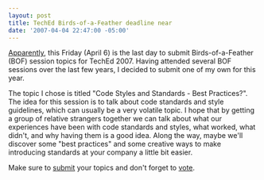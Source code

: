 ```yaml
---
layout: post
title: TechEd Birds-of-a-Feather deadline near
date: '2007-04-04 22:47:00 -05:00'
---
```


[Apparently](http://www.ferncrk.com/blog/2007/04/02/TechEd2007BirdsofaFeatherProposalsDueThisWeek.aspx), this Friday (April 6) is the last day to submit Birds-of-a-Feather (BOF) session topics for TechEd 2007. Having attended several BOF sessions over the last few years, I decided to submit one of my own for this year. 

The topic I chose is titled "Code Styles and Standards - Best Practices?". The idea for this session is to talk about code standards and style guidelines, which can usually be a very volatile topic. I hope that by getting a group of relative strangers together we can talk about what our experiences have been with code standards and styles, what worked, what didn't, and why having them is a good idea. Along the way, maybe we'll discover some "best practices" and some creative ways to make introducing standards at your company a little bit easier.

Make sure to [submit](https://www.msteched.com/BOF/SubmitBOF.aspx) your topics and don't forget to [vote](https://www.msteched.com/BOF/Voting.aspx).

